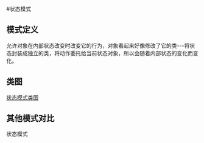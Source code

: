 #状态模式
## 模式定义
允许对象在内部状态改变时改变它的行为，对象看起来好像修改了它的类---将状态封装成独立的类，将动作委托给当前状态对象，所以会随着内部状态的变化而变化。

## 类图
[状态模式类图](../../../../images/16_state.jpg)


## 其他模式对比
状态模式